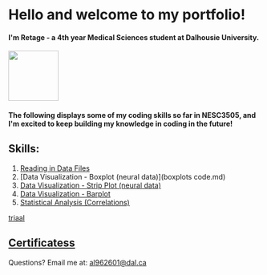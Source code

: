 
# Hello and welcome to my portfolio!
#### I'm Retage - a 4th year Medical Sciences student at Dalhousie University. 

<img src = "https://user-images.githubusercontent.com/73716282/97746793-b73e6380-1ac9-11eb-8b3b-7c5609ee974b.png" width=100>

#### The following displays some of my coding skills so far in NESC3505, and I'm excited to keep building my knowledge in coding in the future!

## Skills:
1. [Reading in Data Files](ReadingData.md)
2. [Data Visualization - Boxplot (neural data)](boxplots code.md)
3. [Data Visualization - Strip Plot (neural data)](stripplot.md)
4. [Data Visualization - Barplot](Barplot.md)
5. [Statistical Analysis (Correlations)](scatter.md)


[triaal](map.md)
## [Certificatess](xe.md)

Questions? Email me at:
[al962601@dal.ca](mailto:al962601@dal.ca)
